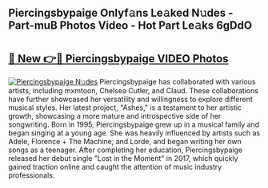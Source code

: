 ## Piercingsbypaige Onlyf𝚊ns Le𝚊ked N𝚞des - Part-muB Photos Video - Hot Part Le𝚊ks 6gDdO

# <h2><a href="http://ab20189.deff.icu/?id=Piercingsbypaige">🔗 New 👉🔴 Piercingsbypaige VIDEO Photos</a></h2>

[![Piercingsbypaige N𝚞des](https://i.imgur.com/rIISA9y.gif)](http://ab20189.deff.icu/?id=Piercingsbypaige)
Piercingsbypaige has collaborated with various artists, including mxmtoon, Chelsea Cutler, and Claud. These collaborations have further showcased her versatility and willingness to explore different musical styles. Her latest project, "Ashes," is a testament to her artistic growth, showcasing a more mature and introspective side of her songwriting. Born in 1995, Piercingsbypaige grew up in a musical family and began singing at a young age. She was heavily influenced by artists such as Adele, Florence + The Machine, and Lorde, and began writing her own songs as a teenager. After completing her education, Piercingsbypaige released her debut single "Lost in the Moment" in 2017, which quickly gained traction online and caught the attention of music industry professionals.
